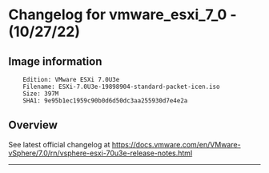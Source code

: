 # Changelog for vmware_esxi_7_0 - (10/27/22)
## Image information
```
    Edition: VMware ESXi 7.0U3e
    Filename: ESXi-7.0U3e-19898904-standard-packet-icen.iso
    Size: 397M
    SHA1: 9e95b1ec1959c90b0d6d50dc3aa255930d7e4e2a
```
## Overview
See latest official changelog at https://docs.vmware.com/en/VMware-vSphere/7.0/rn/vsphere-esxi-70u3e-release-notes.html

------
